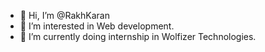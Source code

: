 - 👋 Hi, I’m @RakhKaran
- 👀 I’m interested in Web development.
- 🌱 I’m currently doing internship in Wolfizer Technologies.


<!---
RakhKaran/RakhKaran is a ✨ special ✨ repository because its `README.md` (this file) appears on your GitHub profile.
You can click the Preview link to take a look at your changes.
--->

